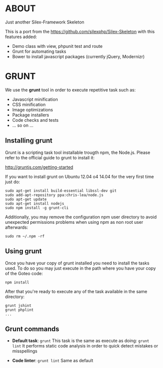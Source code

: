 ABOUT
=====

Just another Silex-Framework Skeleton

This is a port from the https://github.com/silexphp/Silex-Skeleton with this features added:

* Demo class with view, phpunit test and route
* Grunt for automating tasks
* Bower to install javascript packages (currently jQuery, Modernizr)


GRUNT
=====

We use the **grunt** tool in order to execute repetitive task such as:
* Javascript minification
* CSS minification
* Image optimizations
* Package installers
* Code checks and tests
* ... so on ...

## Installing grunt

Grunt is a scripting task tool installable trougth npm, the Node.js.
Please refer to the official guide to grunt to install it:

http://gruntjs.com/getting-started

If you want to install grunt on Ubuntu 12.04 o4 14.04 for the very first time just do:
```
sudo apt-get install build-essential libssl-dev git
sudo add-apt-repository ppa:chris-lea/node.js
sudo apt-get update
sudo apt-get install nodejs
sudo npm install -g grunt-cli
```
Additionally, you may remove the configuration npm user directory to avoid
unexpected permissions problems when using npm as non root user afterwards:
```
sudo rm ~/.npm -rf 
```

## Using grunt

Once you have your copy of grunt installed you need to install the tasks used.
To do so you may just execute in the path where you have your copy of the Goteo code:

```
npm install
```

After that you're ready to execute any of the task available in the same directory:
```
grunt jshint
grunt phplint
...
``` 


## Grunt commands

* **Default task**: `grunt`
  This task is the same as execute as doing: `grunt lint`
  It performs static code analysis in order to quick detect mistakes or misspellings

* **Code linter**: `grunt lint`
  Same as default
